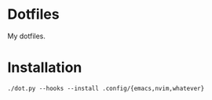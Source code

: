 # Dotfiles
My dotfiles.

# Installation
```shell
./dot.py --hooks --install .config/{emacs,nvim,whatever}
```
